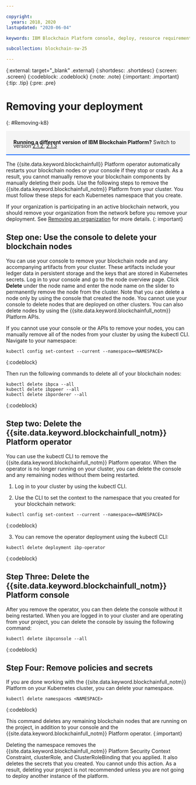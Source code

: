```yaml
---

copyright:
  years: 2018, 2020
lastupdated: "2020-06-04"

keywords: IBM Blockchain Platform console, deploy, resource requirements, storage, parameters, delete, remove

subcollection: blockchain-sw-25

---
```


{:external: target="_blank" .external}
{:shortdesc: .shortdesc}
{:screen: .screen}
{:codeblock: .codeblock}
{:note: .note}
{:important: .important}
{:tip: .tip}
{:pre: .pre}

# Removing your deployment
{: #Removing-k8}

<div style="background-color: #f4f4f4; padding-left: 20px; border-bottom: 2px solid #0f62fe; padding-top: 12px; padding-bottom: 4px; margin-bottom: 16px;">
  <p style="line-height: 10px;">
    <strong>Running a different version of IBM Blockchain Platform?</strong> Switch to version
    <a href="https://cloud.ibm.com/docs/blockchain-sw?topic=blockchain-sw-Removing-k8">2.1.2</a>,
    <a href="https://cloud.ibm.com/docs/blockchain-sw?topic=blockchain-sw-213-Removing-k8">2.1.3</a>
    </p>
</div>


The {{site.data.keyword.blockchainfull}} Platform operator automatically restarts your blockchain nodes or your console if they stop or crash. As a result, you cannot manually remove your blockchain components by manually deleting their pods. Use the following steps to remove the {{site.data.keyword.blockchainfull_notm}} Platform from your cluster. You must follow these steps for each Kubernetes namespace that you create.

If your organization is participating in an active blockchain network, you should remove your organization from the network before you remove your deployment. See [Removing an organization](/docs/blockchain-sw-25?topic=blockchain-sw-25-ibp-console-organizations#console-organizations-remove) for more details.
{: important}

## Step one: Use the console to delete your blockchain nodes

You can use your console to remove your blockchain node and any accompanying artifacts from your cluster. These artifacts include your ledger data in persistent storage and the keys that are stored in Kubernetes secrets. Log in to your console and go to the node overview page. Click **Delete** under the node name and enter the node name on the slider to permanently remove the node from the cluster. Note that you can delete a node only by using the console that created the node. You cannot use your console to delete nodes that are deployed on other clusters. You can also delete nodes by using the {{site.data.keyword.blockchainfull_notm}} Platform APIs.

If you cannot use your console or the APIs to remove your nodes, you can manually remove all of the nodes from your cluster by using the kubectl CLI. Navigate to your namespace:
```
kubectl config set-context --current --namespace=<NAMESPACE>
```
{:codeblock}

Then run the following commands to delete all of your blockchain nodes:
```
kubectl delete ibpca --all
kubectl delete ibppeer --all
kubectl delete ibporderer --all
```
{:codeblock}

## Step two: Delete the {{site.data.keyword.blockchainfull_notm}} Platform operator

You can use the kubectl CLI to remove the {{site.data.keyword.blockchainfull_notm}} Platform operator. When the operator is no longer running on your cluster, you can delete the console and any remaining nodes without them being restarted.

1. Log in to your cluster by using the kubectl CLI.

2. Use the CLI to set the context to the namespace that you created for your blockchain network:

  ```
  kubectl config set-context --current --namespace=<NAMESPACE>
  ```
  {:codeblock}

3. You can remove the operator deployment using the kubectl CLI:

  ```
  kubectl delete deployment ibp-operator
  ```
  {:codeblock}

## Step Three: Delete the {{site.data.keyword.blockchainfull_notm}} Platform console

After you remove the operator, you can then delete the console without it being restarted. When you are logged in to your cluster and are operating from your project, you can delete the console by issuing the following command:

```
kubectl delete ibpconsole --all
```
{:codeblock}

## Step Four: Remove policies and secrets

If you are done working with the {{site.data.keyword.blockchainfull_notm}} Platform on your Kubernetes cluster, you can delete your namespace.

```
kubectl delete namespaces <NAMESPACE>
```
{:codeblock}

This command deletes any remaining blockchain nodes that are running on the project, in addition to your console and the {{site.data.keyword.blockchainfull_notm}} Platform operator.
{:important}

Deleting the namespace removes the {{site.data.keyword.blockchainfull_notm}} Platform Security Context Constraint, clusterRole, and ClusterRoleBinding that you applied. It also deletes the secrets that you created. You cannot undo this action. As a result, deleting your project is not recommended unless you are not going to deploy another instance of the platform.
